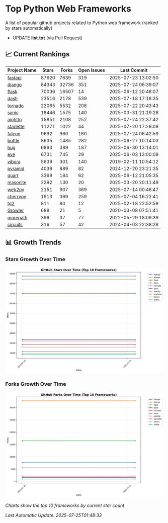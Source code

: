 # Top Python Web Frameworks
A list of popular github projects related to Python web framework (ranked by stars automatically)

* UPDATE **list.txt** (via Pull Request)

## 📈 Current Rankings

| Project Name | Stars | Forks | Open Issues | Last Commit |
| ------------ | ----- | ----- | ----------- | ----------- |
| [fastapi](https://github.com/fastapi/fastapi) | 87620 | 7639 | 319 | 2025-07-23 13:02:50 |
| [django](https://github.com/django/django) | 84343 | 32736 | 351 | 2025-07-24 06:39:07 |
| [flask](https://github.com/pallets/flask) | 70036 | 16507 | 14 | 2025-06-12 20:48:07 |
| [dash](https://github.com/plotly/dash) | 23516 | 2178 | 539 | 2025-07-18 17:18:35 |
| [tornado](https://github.com/tornadoweb/tornado) | 22065 | 5532 | 208 | 2025-07-22 20:43:43 |
| [sanic](https://github.com/sanic-org/sanic) | 18446 | 1575 | 140 | 2025-03-31 21:19:26 |
| [aiohttp](https://github.com/aio-libs/aiohttp) | 15851 | 2108 | 252 | 2025-07-24 22:37:42 |
| [starlette](https://github.com/encode/starlette) | 11271 | 1022 | 44 | 2025-07-20 17:29:09 |
| [falcon](https://github.com/falconry/falcon) | 9692 | 960 | 160 | 2025-07-24 06:42:59 |
| [bottle](https://github.com/bottlepy/bottle) | 8635 | 1485 | 282 | 2025-06-27 10:14:03 |
| [hug](https://github.com/hugapi/hug) | 6893 | 389 | 187 | 2023-06-30 13:14:01 |
| [eve](https://github.com/pyeve/eve) | 6731 | 745 | 29 | 2025-06-03 13:00:09 |
| [vibora](https://github.com/vibora-io/vibora) | 5639 | 301 | 140 | 2019-02-11 10:54:12 |
| [pyramid](https://github.com/Pylons/pyramid) | 4039 | 889 | 82 | 2024-12-20 23:21:35 |
| [quart](https://github.com/pallets/quart) | 3369 | 184 | 62 | 2025-06-12 21:05:35 |
| [masonite](https://github.com/MasoniteFramework/masonite) | 2292 | 130 | 20 | 2025-03-20 20:11:49 |
| [web2py](https://github.com/web2py/web2py) | 2151 | 907 | 369 | 2025-07-14 00:48:47 |
| [cherrypy](https://github.com/cherrypy/cherrypy) | 1913 | 369 | 259 | 2025-07-04 16:22:41 |
| [tg2](https://github.com/TurboGears/tg2) | 811 | 80 | 12 | 2025-02-18 22:52:59 |
| [Growler](https://github.com/pyGrowler/Growler) | 688 | 21 | 5 | 2020-03-08 07:51:41 |
| [morepath](https://github.com/morepath/morepath) | 396 | 37 | 77 | 2022-05-29 18:09:39 |
| [circuits](https://github.com/circuits/circuits) | 316 | 57 | 42 | 2024-04-03 22:38:28 |

## 📊 Growth Trends

### Stars Growth Over Time
![Stars Chart](charts/stars_chart.jpg)

### Forks Growth Over Time
![Forks Chart](charts/forks_chart.jpg)

*Charts show the top 10 frameworks by current star count*


*Last Automatic Update: 2025-07-25T01:48:33*